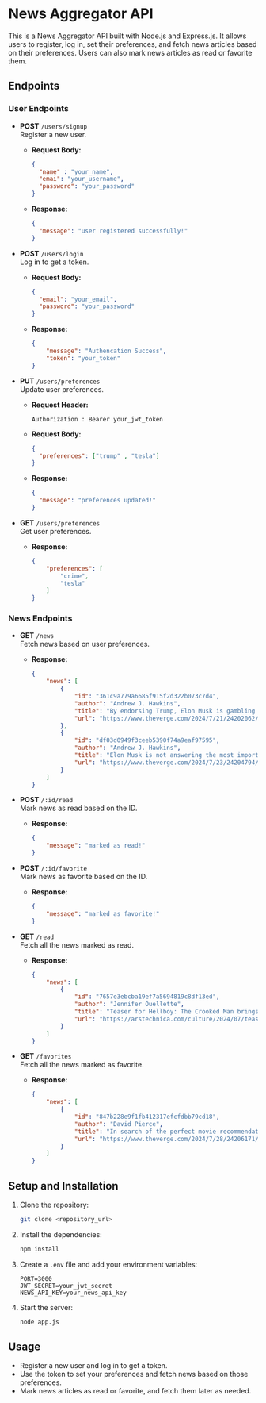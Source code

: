 # News Aggregator API
 
This is a News Aggregator API built with Node.js and Express.js. It allows users to register, log in, set their preferences, and fetch news articles based on their preferences. Users can also mark news articles as read or favorite them.
 
## Endpoints
 
### User Endpoints
 
- **POST** `/users/signup`  
  Register a new user.
  - **Request Body:**
    ```json
    { 
      "name" : "your_name",
      "emai": "your_username",
      "password": "your_password"
    }
    ```
  - **Response:**
    ```json
    {
      "message": "user registered successfully!"
    }
    ```
 
- **POST** `/users/login`  
  Log in to get a token.
  - **Request Body:**
    ```json
    {
      "email": "your_email",
      "password": "your_password"
    }
    ```
  - **Response:**
    ```json
    {
        "message": "Authencation Success",
        "token": "your_token"
    }
    ```
 
- **PUT** `/users/preferences`  
  Update user preferences.

  - **Request Header:**
    ```plaintext
    Authorization : Bearer your_jwt_token
    ```
  
  - **Request Body:**
    ```json
    {
      "preferences": ["trump" , "tesla"]
    }
    ```
  - **Response:**
    ```json
    {
      "message": "preferences updated!"
    }   
    ```
 
- **GET** `/users/preferences`  
  Get user preferences.
  - **Response:**
    ```json
    {
        "preferences": [
            "crime",
            "tesla"
        ]
    }
    ```
 
### News Endpoints
 
- **GET** `/news`  
  Fetch news based on user preferences.
  - **Response:**
    ```json
    {
        "news": [
            {
                "id": "361c9a779a6685f915f2d322b073c7d4",
                "author": "Andrew J. Hawkins",
                "title": "By endorsing Trump, Elon Musk is gambling with Tesla’s future",
                "url": "https://www.theverge.com/2024/7/21/24202062/elon-musk-donald-trump-endorsement-tesla-ev-tax-credit"
            },
            {
                "id": "df03d0949f3ceeb5390f74a9eaf97595",
                "author": "Andrew J. Hawkins",
                "title": "Elon Musk is not answering the most important questions about the Tesla robotaxi",
                "url": "https://www.theverge.com/2024/7/23/24204794/tesla-robotaxi-elon-musk-earnings-fmvss-steering-wheel"
            }
        ]
    }
    ```
 
- **POST** `/:id/read`  
  Mark news as read based on the ID.
  - **Response:**
    ```json
    {
        "message": "marked as read!"
    }
    ```
 
- **POST** `/:id/favorite`  
  Mark news as favorite based on the ID.
  - **Response:**
    ```json
    {
        "message": "marked as favorite!"
    }
    ```
 
- **GET** `/read`  
  Fetch all the news marked as read.
  - **Response:**
    ```json
    {
        "news": [
            {
                "id": "7657e3ebcba19ef7a5694819c8df13ed",
                "author": "Jennifer Ouellette",
                "title": "Teaser for Hellboy: The Crooked Man brings the low-budget horror vibes",
                "url": "https://arstechnica.com/culture/2024/07/teaser-for-hellboy-the-crooked-man-brings-the-low-budget-horror-vibes/"
            }
        ]
    }
    ```
 
- **GET** `/favorites`  
  Fetch all the news marked as favorite.
  - **Response:**
    ```json
    {
        "news": [
            {
                "id": "847b228e9f1fb412317efcfdbb79cd18",
                "author": "David Pierce",
                "title": "In search of the perfect movie recommendation",
                "url": "https://www.theverge.com/2024/7/28/24206171/ai-movie-recommendations-chatgpt-vergecast"
            }
        ]
    }
    ```
 
## Setup and Installation
 
1. Clone the repository:
    ```sh
    git clone <repository_url>
    ```
2. Install the dependencies:
    ```sh
    npm install
    ```
3. Create a `.env` file and add your environment variables:
    ```plaintext
    PORT=3000
    JWT_SECRET=your_jwt_secret
    NEWS_API_KEY=your_news_api_key
    ```
4. Start the server:
    ```sh
    node app.js
    ```
 
## Usage
 
- Register a new user and log in to get a token.
- Use the token to set your preferences and fetch news based on those preferences.
- Mark news articles as read or favorite, and fetch them later as needed.
 

 
